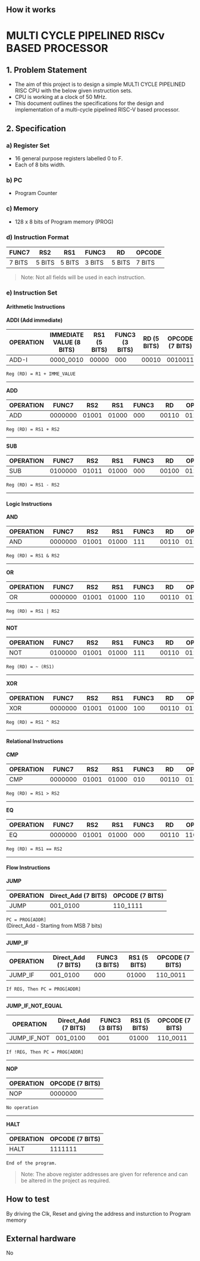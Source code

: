 <!---

This file is used to generate your project datasheet. Please fill in the information below and delete any unused
sections.

You can also include images in this folder and reference them in the markdown. Each image must be less than
512 kb in size, and the combined size of all images must be less than 1 MB.
-->

## How it works

# MULTI CYCLE PIPELINED RISCv BASED PROCESSOR

## 1. Problem Statement

- The aim of this project is to design a simple MULTI CYCLE PIPELINED RISC CPU with the below given instruction sets.
- CPU is working at a clock of 50 MHz.
- This document outlines the specifications for the design and implementation of a multi-cycle pipelined RISC-V based processor.

## 2. Specification

### a) Register Set
- 16 general purpose registers labelled 0 to F.
- Each of 8 bits width.

### b) PC
- Program Counter

### c) Memory
- 128 x 8 bits of Program memory (PROG)

### d) Instruction Format

| FUNC7 | RS2 | RS1 | FUNC3 | RD | OPCODE |
|-------|-----|-----|-------|----|--------|
| 7 BITS | 5 BITS | 5 BITS | 3 BITS | 5 BITS | 7 BITS |

> Note: Not all fields will be used in each instruction.

### e) Instruction Set

#### Arithmetic Instructions

**ADDI (Add immediate)**

| OPERATION | IMMEDIATE VALUE (8 BITS) | RS1 (5 BITS) | FUNC3 (3 BITS) | RD (5 BITS) | OPCODE (7 BITS) |
|-----------|---------------------------|-------------|---------------|------------|----------------|
| ADD-I | 0000_0010 | 00000 | 000 | 00010 | 0010011 |

`Reg (RD) = R1 + IMME_VALUE`

---

**ADD**

| OPERATION | FUNC7 | RS2 | RS1 | FUNC3 | RD | OPCODE |
|-----------|-------|-----|-----|-------|----|--------|
| ADD | 0000000 | 01001 | 01000 | 000 | 00110 | 0110011 |

`Reg (RD) = RS1 + RS2`

---

**SUB**

| OPERATION | FUNC7 | RS2 | RS1 | FUNC3 | RD | OPCODE |
|-----------|-------|-----|-----|-------|----|--------|
| SUB | 0100000 | 01011 | 01000 | 000 | 00100 | 0110011 |

`Reg (RD) = RS1 - RS2`

---

#### Logic Instructions

**AND**

| OPERATION | FUNC7 | RS2 | RS1 | FUNC3 | RD | OPCODE |
|-----------|-------|-----|-----|-------|----|--------|
| AND | 0000000 | 01001 | 01000 | 111 | 00110 | 0110011 |

`Reg (RD) = RS1 & RS2`

---

**OR**

| OPERATION | FUNC7 | RS2 | RS1 | FUNC3 | RD | OPCODE |
|-----------|-------|-----|-----|-------|----|--------|
| OR | 0000000 | 01001 | 01000 | 110 | 00110 | 0110011 |

`Reg (RD) = RS1 | RS2`

---

**NOT**

| OPERATION | FUNC7 | RS2 | RS1 | FUNC3 | RD | OPCODE |
|-----------|-------|-----|-----|-------|----|--------|
| NOT | 0100000 | 01001 | 01000 | 111 | 00110 | 0110011 |

`Reg (RD) = ~ (RS1)`

---

**XOR**

| OPERATION | FUNC7 | RS2 | RS1 | FUNC3 | RD | OPCODE |
|-----------|-------|-----|-----|-------|----|--------|
| XOR | 0000000 | 01001 | 01000 | 100 | 00110 | 0110011 |

`Reg (RD) = RS1 ^ RS2`

---

#### Relational Instructions

**CMP**

| OPERATION | FUNC7 | RS2 | RS1 | FUNC3 | RD | OPCODE |
|-----------|-------|-----|-----|-------|----|--------|
| CMP | 0000000 | 01001 | 01000 | 010 | 00110 | 0110011 |

`Reg (RD) = RS1 > RS2`

---

**EQ**

| OPERATION | FUNC7 | RS2 | RS1 | FUNC3 | RD | OPCODE |
|-----------|-------|-----|-----|-------|----|--------|
| EQ | 0000000 | 01001 | 01000 | 000 | 00110 | 1100011 |

`Reg (RD) = RS1 == RS2`

---

#### Flow Instructions

**JUMP**

| OPERATION | Direct_Add (7 BITS) | OPCODE (7 BITS) |
|-----------|---------------------|----------------|
| JUMP | 001_0100 | 110_1111 |

`PC = PROG[ADDR]`  
(Direct_Add - Starting from MSB 7 bits)

---

**JUMP_IF**

| OPERATION | Direct_Add (7 BITS) | FUNC3 (3 BITS) | RS1 (5 BITS) | OPCODE (7 BITS) |
|-----------|---------------------|---------------|-------------|----------------|
| JUMP_IF | 001_0100 | 000 | 01000 | 110_0011 |

`If REG, Then PC = PROG[ADDR]`

---

**JUMP_IF_NOT_EQUAL**

| OPERATION | Direct_Add (7 BITS) | FUNC3 (3 BITS) | RS1 (5 BITS) | OPCODE (7 BITS) |
|-------------|---------------------|---------------|-------------|----------------|
| JUMP_IF_NOT | 001_0100 | 001 | 01000 | 110_0011 |

`If !REG, Then PC = PROG[ADDR]`

---

**NOP**

| OPERATION | OPCODE (7 BITS) |
|-----------|----------------|
| NOP | 0000000 |

`No operation`

---

**HALT**

| OPERATION | OPCODE (7 BITS) |
|-----------|----------------|
| HALT | 1111111 |

`End of the program.`

> Note: The above register addresses are given for reference and can be altered in the project as required.


## How to test

By driving the Clk, Reset and giving the address and insturction to Program memory

## External hardware

No
